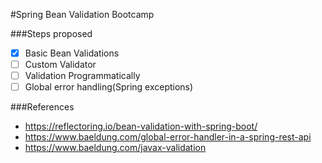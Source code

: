 #Spring Bean Validation Bootcamp

###Steps proposed
-[x] Basic Bean Validations
-[ ] Custom Validator
-[ ] Validation Programmatically   
-[ ] Global error handling(Spring exceptions) 

###References
- https://reflectoring.io/bean-validation-with-spring-boot/
- https://www.baeldung.com/global-error-handler-in-a-spring-rest-api
- https://www.baeldung.com/javax-validation